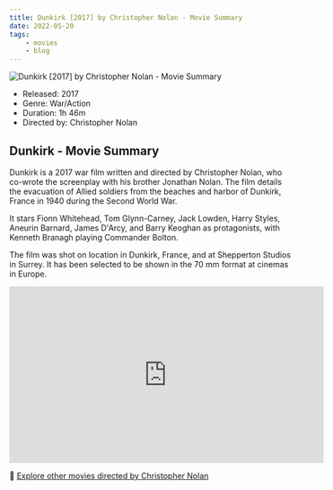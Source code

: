 ```yaml
---
title: Dunkirk [2017] by Christopher Nolan - Movie Summary
date: 2022-05-20
tags:
    - movies
    - blog
---
```


![Dunkirk [2017] by Christopher Nolan - Movie Summary](/images/movie-dunkirk.jpg)

- Released: 2017
- Genre: War/Action
- Duration: 1h 46m
- Directed by: Christopher Nolan

## Dunkirk - Movie Summary

Dunkirk is a 2017 war film written and directed by Christopher Nolan, who co-wrote the screenplay with his brother Jonathan Nolan. The film details the evacuation of Allied soldiers from the beaches and harbor of Dunkirk, France in 1940 during the Second World War.

It stars Fionn Whitehead, Tom Glynn-Carney, Jack Lowden, Harry Styles, Aneurin Barnard, James D'Arcy, and Barry Keoghan as protagonists, with Kenneth Branagh playing Commander Bolton.

The film was shot on location in Dunkirk, France, and at Shepperton Studios in Surrey. It has been selected to be shown in the 70 mm format at cinemas in Europe.

<iframe width="560" height="315" src="https://www.youtube-nocookie.com/embed/F-eMt3SrfFU" title="YouTube video player" frameborder="0" allow="accelerometer; autoplay; clipboard-write; encrypted-media; gyroscope; picture-in-picture" allowfullscreen></iframe>

🍿 [Explore other movies directed by Christopher Nolan](/)